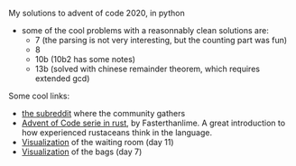 My solutions to advent of code 2020, in python

 - some of the cool problems with a reasonnably clean solutions are:
   - 7 (the parsing is not very interesting, but the counting part was fun)
   - 8
   - 10b (10b2 has some notes)
   - 13b (solved with chinese remainder theorem, which requires extended gcd)


Some cool links:
 - [the subreddit](reddit.com/r/adventofcode) where the community gathers
 - [Advent of Code serie in rust](https://fasterthanli.me/series/advent-of-code-2020), by Fasterthanlime. A great introduction to how experienced rustaceans think in the language.
 - [Visualization](https://www.reddit.com/r/adventofcode/comments/kcpdbi/2020_day_11_part_2luaroblox_waiting_room/) of the waiting room (day 11)
 - [Visualization](https://www.reddit.com/r/adventofcode/comments/kcw50x/day_7_all_the_bag_rules_in_full_colour/) of the bags (day 7)